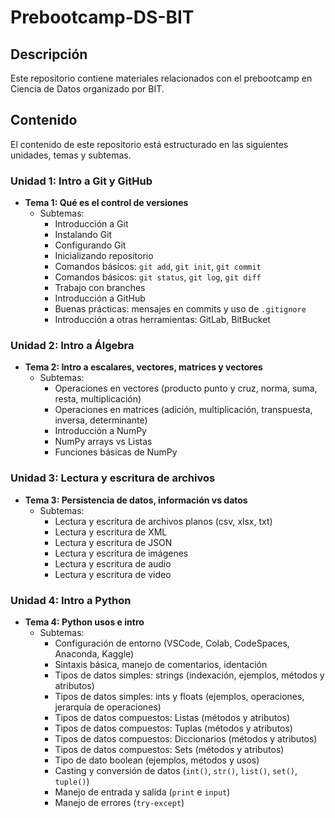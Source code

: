 # Prebootcamp-DS-BIT

## Descripción
Este repositorio contiene materiales relacionados con el prebootcamp en Ciencia de Datos organizado por BIT.

## Contenido
El contenido de este repositorio está estructurado en las siguientes unidades, temas y subtemas.

### Unidad 1: Intro a Git y GitHub
- **Tema 1: Qué es el control de versiones**
  - Subtemas:
    - Introducción a Git
    - Instalando Git
    - Configurando Git
    - Inicializando repositorio
    - Comandos básicos: `git add`, `git init`, `git commit`
    - Comandos básicos: `git status`, `git log`, `git diff`
    - Trabajo con branches
    - Introducción a GitHub
    - Buenas prácticas: mensajes en commits y uso de `.gitignore`
    - Introducción a otras herramientas: GitLab, BitBucket

### Unidad 2: Intro a Álgebra
- **Tema 2: Intro a escalares, vectores, matrices y vectores**
  - Subtemas:
    - Operaciones en vectores (producto punto y cruz, norma, suma, resta, multiplicación)
    - Operaciones en matrices (adición, multiplicación, transpuesta, inversa, determinante)
    - Introducción a NumPy
    - NumPy arrays vs Listas
    - Funciones básicas de NumPy

### Unidad 3: Lectura y escritura de archivos
- **Tema 3: Persistencia de datos, información vs datos**
  - Subtemas:
    - Lectura y escritura de archivos planos (csv, xlsx, txt)
    - Lectura y escritura de XML
    - Lectura y escritura de JSON
    - Lectura y escritura de imágenes
    - Lectura y escritura de audio
    - Lectura y escritura de video

### Unidad 4: Intro a Python
- **Tema 4: Python usos e intro**
  - Subtemas:
    - Configuración de entorno (VSCode, Colab, CodeSpaces, Anaconda, Kaggle)
    - Sintaxis básica, manejo de comentarios, identación
    - Tipos de datos simples: strings (indexación, ejemplos, métodos y atributos)
    - Tipos de datos simples: ints y floats (ejemplos, operaciones, jerarquía de operaciones)
    - Tipos de datos compuestos: Listas (métodos y atributos)
    - Tipos de datos compuestos: Tuplas (métodos y atributos)
    - Tipos de datos compuestos: Diccionarios (métodos y atributos)
    - Tipos de datos compuestos: Sets (métodos y atributos)
    - Tipo de dato boolean (ejemplos, métodos y usos)
    - Casting y conversión de datos (`int()`, `str()`, `list()`, `set()`, `tuple()`)
    - Manejo de entrada y salida (`print` e `input`)
    - Manejo de errores (`try-except`) 

